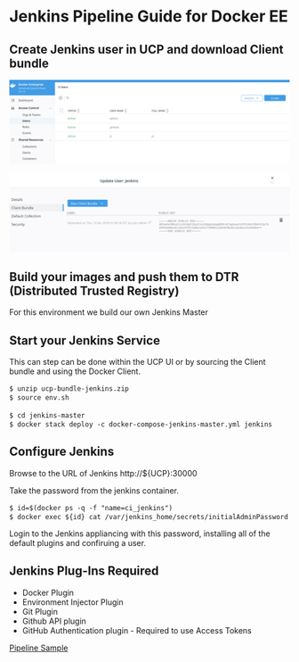 # Jenkins Pipeline Guide for Docker EE 

## Create Jenkins user in UCP and download Client bundle

![jenkinsuser](./img/jenkinsuser.jpg?raw=true "jenkinsuser" )

![clientbundle](./img/clientbundle.jpg?raw=true "clientbundle")

## Build your images and push them to DTR (Distributed Trusted Registry)

For this environment we build our own Jenkins Master


## Start your Jenkins Service

This can step can be done within the UCP UI or by sourcing the Client bundle and using the Docker Client.



```
$ unzip ucp-bundle-jenkins.zip
$ source env.sh

$ cd jenkins-master
$ docker stack deploy -c docker-compose-jenkins-master.yml jenkins
```

## Configure Jenkins

Browse to the URL of Jenkins http://${UCP}:30000

Take the password from the jenkins container.

```
$ id=$(docker ps -q -f "name=ci_jenkins") 
$ docker exec ${id} cat /var/jenkins_home/secrets/initialAdminPassword
```

Login to the Jenkins appliancing with this password, installing all of the default plugins and confiruing a user.


## Jenkins Plug-Ins Required

- Docker Plugin 
- Environment Injector Plugin
- Git Plugin
- Github API plugin
- GitHub Authentication plugin - Required to use Access Tokens



[Pipeline Sample](Pipeline.md)
